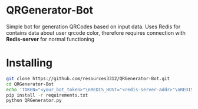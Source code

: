 # QRGenerator-Bot
Simple bot for generation QRCodes based on input data. Uses Redis for contains data about user qrcode color, therefore requires connection with **Redis-server** for normal functioning

# Installing
```bash
git clone https://github.com/resources3312/QRGenerator-Bot.git
cd QRGenerator-Bot
echo 'TOKEN="<your_bot_token>"\nREDIS_HOST="<redis-server-addr>"\nREDIS_PORT="<redis-server-port>"' > .env
pip install -r requirements.txt
python QRGenerator.py
```
